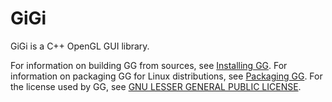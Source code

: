 GiGi
====

GiGi is a C++ OpenGL GUI library.

For information on building GG from sources, see [Installing GG](INSTALLING.md).
For information on packaging GG for Linux distributions, see [Packaging GG](PACKAGING.md).
For the license used by GG, see [GNU LESSER GENERAL PUBLIC LICENSE](COPYING).
